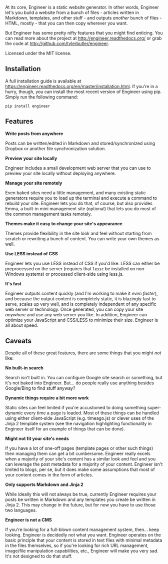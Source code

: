 At its core, Engineer is a static website generator. In other words, Engineer let's you build a website from a bunch
of files - articles written in Markdown, templates, and other stuff - and outputs *another* bunch of files - HTML,
mostly - that you can then copy wherever you want.

But Engineer has some pretty nifty features that you might find enticing. You can read more about the project at
http://engineer.readthedocs.org/ or grab the code at http://github.com/tylerbutler/engineer.

Licensed under the MIT license.

Installation
------------

A full installation guide is available at https://engineer.readthedocs.org/en/master/installation.html. If you're in a
hurry, though, you can install the most recent version of Engineer using pip. Simply run the following command:

    pip install engineer

Features
--------

**Write posts from anywhere**

Posts can be written/edited in Markdown and stored/synchronized using Dropbox or another file synchronization
solution.

**Preview your site locally**

Engineer includes a small development web server that you can use to preview your site locally without deploying
anywhere.

**Manage your site remotely**

Even baked sites need a little management, and many existing static generators require you to load up the
terminal and execute a command to rebuild your site. Engineer lets you do that, of course,
but also provides Emma, a built-in mini management site (optional) that lets you
do most of the common management tasks remotely.

**Themes make it easy to change your site's appearance**

Themes provide flexibility in the site look and feel without starting from scratch or rewriting a bunch of
content. You can write your own themes as well.

**Use LESS instead of CSS**

Engineer lets you use LESS instead of CSS if you'd like. LESS can either be preprocessed on the server (requires
that `lessc` be installed on non-Windows systems) or processed client-side using less.js.

**It's fast**

Engineer outputs content quickly (and I'm working to make it *even faster*), and because the output content is
completely static, it is blazingly fast to serve, scales up very well, and is completely independent of any
specific web server or technology. Once generated, you can copy your site *anywhere* and use any web server you
like. In addition, Engineer can optimize your JavaScript and CSS/LESS to minimize their size. Engineer is all
about speed.

Caveats
-------

Despite all of these great features, there are some things that you might *not* like:

**No built-in search**

Search isn't built in. You can configure Google site search or something, but it's not baked into Engineer. But...
do people really use anything besides Google/Bing to find stuff anyway?

**Dynamic things require a bit more work**

Static sites can feel limited if you're accustomed to doing something super-dynamic every time a page is loaded.
Most of these things can be handled using either client-side JavaScript (e.g. timeago.js) or clever uses of
the Jinja 2 template system (see the navigation highlighting functionality in Engineer itself for an example of
things that can be done).

**Might not fit your site's needs**

If you have a lot of one-off pages (template pages or other such things) then managing them can get a bit
cumbersome. Engineer really excels when a majority of your site's content has a similar look and feel and you can
leverage the post metadata for a majority of your content. Engineer isn't limited to blogs, per se,
but it does make some assumptions that most of your content comes in the form of articles.

**Only supports Markdown and Jinja 2**

While ideally this will not always be true, currently Engineer requires your posts be written in Markdown and any
templates you create be written in Jinja 2. This may change in the future, but for now you have to use those
two languages.

**Engineer is not a CMS**

If you're looking for a full-blown content management system, then... keep looking. Engineer is decidedly not what
you want. Engineer operates on the basic principle that your content is stored in text files with minimal
metadata in the files themselves, so if you're looking for rich URL management, image/file manipulation
capabilities, etc., Engineer will make you very sad. It's not designed to do that stuff.
